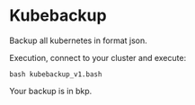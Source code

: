 # Kubebackup

Backup all kubernetes in format json.

Execution, connect to your cluster and execute:

```
bash kubebackup_v1.bash
```

Your backup is in bkp.
